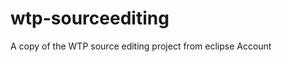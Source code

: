 wtp-sourceediting
=================

A copy of the WTP source editing project from eclipse
Account

